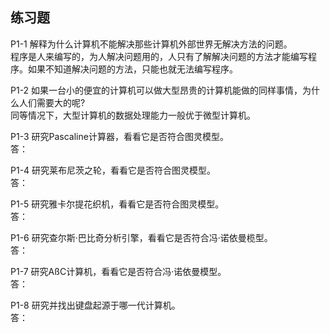 ## 练习题
P1-1 解释为什么计算机不能解决那些计算机外部世界无解决方法的问题。   
程序是人来编写的，为人解决问题用的，人只有了解解决问题的方法才能编写程序。如果不知道解决问题的方法，只能也就无法编写程序。   

P1-2 如果一台小的便宜的计算机可以做大型昂贵的计算机能做的同样事情，为什么人们需要大的呢?   
同等情况下，大型计算机的数据处理能力一般优于微型计算机。   

P1-3 研究Pascaline计算器，看看它是否符合图灵模型。   
答：

P1-4 研究莱布尼茨之轮，看看它是否符合图灵模型。   
答：

P1-5 研究雅卡尔提花织机，看看它是否符合图灵模型。   
答：

P1-6 研究查尔斯·巴比奇分析引擎，看看它是否符合冯·诺依曼榄型。   
答：

P1-7 研究AßC计算机，看看它是否符合冯·诺依曼模型。   
答：

P1-8 研究并找出键盘起源于哪一代计算机。   
答：

